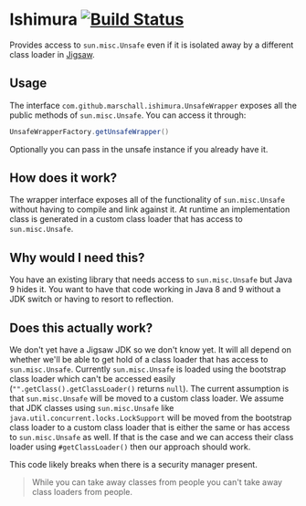 Ishimura [![Build Status](https://travis-ci.org/marschall/ishimura.svg)](https://travis-ci.org/marschall/ishimura)
========

Provides access to `sun.misc.Unsafe` even if it is isolated away by a different class loader in [Jigsaw](http://openjdk.java.net/projects/jigsaw/).

Usage
-----
The interface `com.github.marschall.ishimura.UnsafeWrapper` exposes all the public methods of `sun.misc.Unsafe`. You can access it through:

```java
UnsafeWrapperFactory.getUnsafeWrapper()
```
Optionally you can pass in the unsafe instance if you already have it.

How does it work?
-----------------
The wrapper interface exposes all of the functionality of `sun.misc.Unsafe` without having to compile and link against it.
At runtime an implementation class is generated in a custom class loader that has access to `sun.misc.Unsafe`.


Why would I need this?
----------------------
You have an existing library that needs access to `sun.misc.Unsafe` but Java 9 hides it. You want to have that code working in Java 8 and 9 without a JDK switch or having to resort to reflection.

Does this actually work?
------------------------
We don't yet have a Jigsaw JDK so we don't know yet. It will all depend on whether we'll be able to get hold of a class loader that has access to `sun.misc.Unsafe`. Currently `sun.misc.Unsafe` is loaded using the bootstrap class loader which can't be accessed easily (`"".getClass().getClassLoader()` returns `null`). The current assumption is that `sun.misc.Unsafe` will be moved to a custom class loader. We assume that JDK classes using `sun.misc.Unsafe` like `java.util.concurrent.locks.LockSupport` will be moved from the bootstrap class loader to a custom class loader that is either the same or has access to `sun.misc.Unsafe` as well. If that is the case and we can access their class loader using `#getClassLoader()` then our approach should work.

This code likely breaks when there is a security manager present.

> While you can take away classes from people you can't take away class loaders from people.


